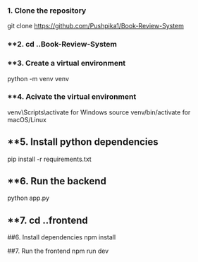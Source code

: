 ### **1. Clone the repository**

git clone https://github.com/Pushpika1/Book-Review-System

### **2. cd ..Book-Review-System

### **3. Create a virtual environment

python -m venv venv

### **4. Acivate the virtual environment

venv\Scripts\activate for Windows
source venv/bin/activate for macOS/Linux

## **5. Install python dependencies

pip install -r requirements.txt

## **6. Run the backend

python app.py

## **7. cd ..frontend

##6. Install dependencies
npm install

##7. Run the frontend
npm run dev
